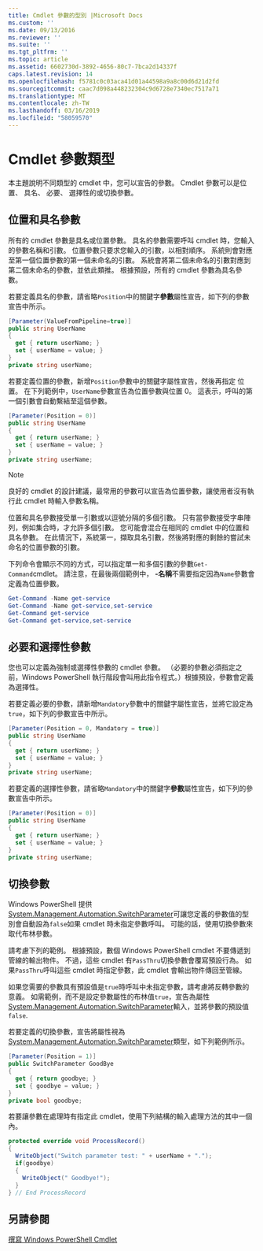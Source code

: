 ```yaml
---
title: Cmdlet 參數的型別 |Microsoft Docs
ms.custom: ''
ms.date: 09/13/2016
ms.reviewer: ''
ms.suite: ''
ms.tgt_pltfrm: ''
ms.topic: article
ms.assetid: 6602730d-3892-4656-80c7-7bca2d14337f
caps.latest.revision: 14
ms.openlocfilehash: f5781c0c03aca41d01a44598a9a8c00d6d21d2fd
ms.sourcegitcommit: caac7d098a448232304c9d6728e7340ec7517a71
ms.translationtype: MT
ms.contentlocale: zh-TW
ms.lasthandoff: 03/16/2019
ms.locfileid: "58059570"
---
```

# <a name="types-of-cmdlet-parameters"></a>Cmdlet 參數類型

本主題說明不同類型的 cmdlet 中，您可以宣告的參數。 Cmdlet 參數可以是位置、 具名、 必要、 選擇性的或切換參數。

## <a name="positional-and-named-parameters"></a>位置和具名參數

所有的 cmdlet 參數是具名或位置參數。 具名的參數需要呼叫 cmdlet 時，您輸入的參數名稱和引數。 位置參數只要求您輸入的引數，以相對順序。 系統則會對應至第一個位置參數的第一個未命名的引數。 系統會將第二個未命名的引數對應到第二個未命名的參數，並依此類推。 根據預設，所有的 cmdlet 參數為具名參數。

若要定義具名的參數，請省略`Position`中的關鍵字**參數**屬性宣告，如下列的參數宣告中所示。

```csharp
[Parameter(ValueFromPipeline=true)]
public string UserName
{
  get { return userName; }
  set { userName = value; }
}
private string userName;
```

若要定義位置的參數，新增`Position`參數中的關鍵字屬性宣告，然後再指定 位置。 在下列範例中，`UserName`參數宣告為位置參數與位置 0。 這表示，呼叫的第一個引數會自動繫結至這個參數。

```csharp
[Parameter(Position = 0)]
public string UserName
{
  get { return userName; }
  set { userName = value; }
}
private string userName;
```

> [!NOTE]
> 良好的 cmdlet 的設計建議，最常用的參數可以宣告為位置參數，讓使用者沒有執行此 cmdlet 時輸入參數名稱。

位置和具名參數接受單一引數或以逗號分隔的多個引數。 只有當參數接受字串陣列，例如集合時，才允許多個引數。 您可能會混合在相同的 cmdlet 中的位置和具名參數。 在此情況下，系統第一，擷取具名引數，然後將對應的剩餘的嘗試未命名的位置參數的引數。

下列命令會顯示不同的方式，可以指定單一和多個引數的參數`Get-Command`cmdlet。 請注意，在最後兩個範例中， **-名稱**不需要指定因為`Name`參數會定義為位置參數。

```powershell
Get-Command -Name get-service
Get-Command -Name get-service,set-service
Get-Command get-service
Get-Command get-service,set-service
```

## <a name="mandatory-and-optional-parameters"></a>必要和選擇性參數

您也可以定義為強制或選擇性參數的 cmdlet 參數。 （必要的參數必須指定之前，Windows PowerShell 執行階段會叫用此指令程式。）根據預設，參數會定義為選擇性。

若要定義必要的參數，請新增`Mandatory`參數中的關鍵字屬性宣告，並將它設定為`true`，如下列的參數宣告中所示。

```csharp
[Parameter(Position = 0, Mandatory = true)]
public string UserName
{
  get { return userName; }
  set { userName = value; }
}
private string userName;
```

若要定義的選擇性參數，請省略`Mandatory`中的關鍵字**參數**屬性宣告，如下列的參數宣告中所示。

```csharp
[Parameter(Position = 0)]
public string UserName
{
  get { return userName; }
  set { userName = value; }
}
private string userName;
```

## <a name="switch-parameters"></a>切換參數

Windows PowerShell 提供[System.Management.Automation.SwitchParameter](/dotnet/api/System.Management.Automation.SwitchParameter)可讓您定義的參數值的型別會自動設為`false`如果 cmdlet 時未指定參數呼叫。 可能的話，使用切換參數來取代布林參數。

請考慮下列的範例。 根據預設，數個 Windows PowerShell cmdlet 不要傳遞到管線的輸出物件。 不過，這些 cmdlet 有`PassThru`切換參數會覆寫預設行為。 如果`PassThru`呼叫這些 cmdlet 時指定參數，此 cmdlet 會輸出物件傳回至管線。

如果您需要的參數具有預設值是`true`時呼叫中未指定參數，請考慮將反轉參數的意義。 如需範例，而不是設定參數屬性的布林值`true`，宣告為屬性[System.Management.Automation.SwitchParameter](/dotnet/api/System.Management.Automation.SwitchParameter)輸入，並將參數的預設值`false`.

若要定義的切換參數，宣告將屬性視為[System.Management.Automation.SwitchParameter](/dotnet/api/System.Management.Automation.SwitchParameter)類型，如下列範例所示。

```csharp
[Parameter(Position = 1)]
public SwitchParameter GoodBye
{
  get { return goodbye; }
  set { goodbye = value; }
}
private bool goodbye;
```

若要讓參數在處理時有指定此 cmdlet，使用下列結構的輸入處理方法的其中一個內。

```csharp
protected override void ProcessRecord()
{
  WriteObject("Switch parameter test: " + userName + ".");
  if(goodbye)
  {
    WriteObject(" Goodbye!");
  }
} // End ProcessRecord
```

## <a name="see-also"></a>另請參閱

[撰寫 Windows PowerShell Cmdlet](./writing-a-windows-powershell-cmdlet.md)
